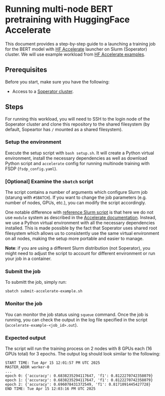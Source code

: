 # Running multi-node BERT pretraining with HuggingFace Accelerate
This document provides a step-by-step guide to a launching a training job for the BERT model with [HF Accelerate](https://github.com/huggingface/accelerate) launcher on Slurm (Soperator) cluster. We will use example workload from [HF Accelerate examples](https://github.com/huggingface/accelerate/blob/main/examples/complete_nlp_example.py).

## Prerequisites

Before you start, make sure you have the following:
- Access to a [Soperator cluster](https://nebius.com/services/soperator).

## Steps

For running this workload, you will need to SSH to the login node of the Soperator cluster and clone this repository to the shared filesystem (by default, Sopeartor has `/` mounted as a shared filesystem).

### Setup the environment

Execute the setup script with `bash setup.sh`. It will create a Python virtual environment, install the necessary dependencies as well as download Python script and `accelerate` config for running multinode training with FSDP (`fsdp_config.yaml`).

### [Optional] Examine the `sbatch` script

The script contains a number of arguments which configure Slurm job (starung with `#SBATCH`). If you want to change the job parameters (e.g. number of nodes, GPUs, etc.), you can modify the script accordingly.

One notable difference with [reference Slurm script](https://github.com/huggingface/accelerate/blob/main/examples/slurm/submit_multinode_fsdp.sh) is that here we do not use `module` system as described in the [Accelerate documentation](https://github.com/huggingface/accelerate/blob/main/examples/README.md#slurm-scripts). Instead, we use a Python virtual environment with all the necessary dependencies installed. This is made possible by the fact that Soperator uses shared root filesystem which allows us to consistently use the same virtual environment on all nodes, making the setup more portable and easier to manage.

**Note**: if you are using a different Slurm distribution (not Soperator), you might need to adjust the script to account for different environment or run your job in a container.

### Submit the job

To submitt the job, simply run:
```
sbatch submit-accelerate-example.sh
```

### Monitor the job

You can monitor the job status using `squeue` command. Once the job is running, you can check the output in the log file specified in the script (`accelerate-example-<job_id>.out`).

### Expected output

The script will run the training process on 2 nodes with 8 GPUs each (16 GPUs total) for 3 epochs. The output log  should look similar to the following:
```
START TIME: Tue Apr 15 12:01:57 PM UTC 2025
MASTER_ADDR worker-0
...
epoch 0: {'accuracy': 0.6838235294117647, 'f1': 0.8122270742358079}
epoch 1: {'accuracy': 0.6838235294117647, 'f1': 0.8122270742358079}
epoch 2: {'accuracy': 0.696078431372549, 'f1': 0.8171091445427728}
END TIME: Tue Apr 15 12:03:16 PM UTC 2025
```
